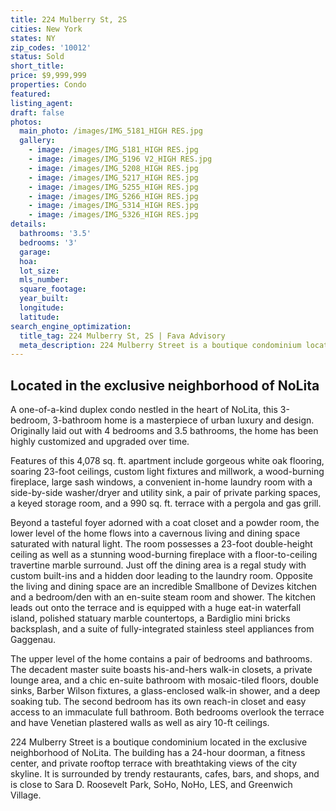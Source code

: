 ```yaml
---
title: 224 Mulberry St, 2S
cities: New York
states: NY
zip_codes: '10012'
status: Sold
short_title:
price: $9,999,999
properties: Condo
featured:
listing_agent:
draft: false
photos:
  main_photo: /images/IMG_5181_HIGH RES.jpg
  gallery:
    - image: /images/IMG_5181_HIGH RES.jpg
    - image: /images/IMG_5196 V2_HIGH RES.jpg
    - image: /images/IMG_5208_HIGH RES.jpg
    - image: /images/IMG_5217_HIGH RES.jpg
    - image: /images/IMG_5255_HIGH RES.jpg
    - image: /images/IMG_5266_HIGH RES.jpg
    - image: /images/IMG_5314_HIGH RES.jpg
    - image: /images/IMG_5326_HIGH RES.jpg
details:
  bathrooms: '3.5'
  bedrooms: '3'
  garage:
  hoa:
  lot_size:
  mls_number:
  square_footage:
  year_built:
  longitude:
  latitude:
search_engine_optimization:
  title_tag: 224 Mulberry St, 2S | Fava Advisory
  meta_description: 224 Mulberry Street is a boutique condominium located in the exclusive neighborhood of NoLita. The building has a 24-hour doorman, a fitness center, and private rooftop terrace with breathtaking views of the city skyline.
---
```

## Located in the exclusive neighborhood of NoLita
A one-of-a-kind duplex condo nestled in the heart of NoLita, this 3-bedroom, 3-bathroom home is a masterpiece of urban luxury and design. Originally laid out with 4 bedrooms and 3.5 bathrooms, the home has been highly customized and upgraded over time.

Features of this 4,078 sq. ft. apartment include gorgeous white oak flooring, soaring 23-foot ceilings, custom light fixtures and millwork, a wood-burning fireplace, large sash windows, a convenient in-home laundry room with a side-by-side washer/dryer and utility sink, a pair of private parking spaces, a keyed storage room, and a 990 sq. ft. terrace with a pergola and gas grill.

Beyond a tasteful foyer adorned with a coat closet and a powder room, the lower level of the home flows into a cavernous living and dining space saturated with natural light. The room possesses a 23-foot double-height ceiling as well as a stunning wood-burning fireplace with a floor-to-ceiling travertine marble surround. Just off the dining area is a regal study with custom built-ins and a hidden door leading to the laundry room. Opposite the living and dining space are an incredible Smallbone of Devizes kitchen and a bedroom/den with an en-suite steam room and shower. The kitchen leads out onto the terrace and is equipped with a huge eat-in waterfall island, polished statuary marble countertops, a Bardiglio mini bricks backsplash, and a suite of fully-integrated stainless steel appliances from Gaggenau.

The upper level of the home contains a pair of bedrooms and bathrooms. The decadent master suite boasts his-and-hers walk-in closets, a private lounge area, and a chic en-suite bathroom with mosaic-tiled floors, double sinks, Barber Wilson fixtures, a glass-enclosed walk-in shower, and a deep soaking tub. The second bedroom has its own reach-in closet and easy access to an immaculate full bathroom. Both bedrooms overlook the terrace and have Venetian plastered walls as well as airy 10-ft ceilings.

224 Mulberry Street is a boutique condominium located in the exclusive neighborhood of NoLita. The building has a 24-hour doorman, a fitness center, and private rooftop terrace with breathtaking views of the city skyline. It is surrounded by trendy restaurants, cafes, bars, and shops, and is close to Sara D. Roosevelt Park, SoHo, NoHo, LES, and Greenwich Village.